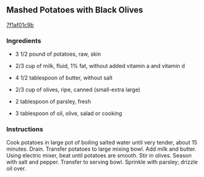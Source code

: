 ## Mashed Potatoes with Black Olives

[7f1af01c9b](http://www.epicurious.com/recipes/food/views/mashed-potatoes-with-black-olives-3156)

### Ingredients

 - 3 1/2 pound of potatoes, raw, skin

 - 2/3 cup of milk, fluid, 1% fat, without added vitamin a and vitamin d

 - 4 1/2 tablespoon of butter, without salt

 - 2/3 cup of olives, ripe, canned (small-extra large)

 - 2 tablespoon of parsley, fresh

 - 3 tablespoon of oil, olive, salad or cooking

### Instructions

Cook potatoes in large pot of boiling salted water until very tender, about 15 minutes. Drain. Transfer potatoes to large mixing bowl. Add milk and butter. Using electric mixer, beat until potatoes are smooth. Stir in olives. Season with salt and pepper. Transfer to serving bowl. Sprinkle with parsley; drizzle oil over.